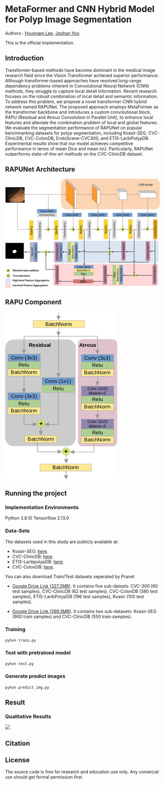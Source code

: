 # MetaFormer and CNN Hybrid Model for Polyp Image Segmentation
Authors : [Hyunnam Lee](mailto:hyunnamlee@gmail), [Joohan Yoo](mailto:)

This is the official implementation.

## Introduction
Transformer-based methods have become dominant in the medical image research field since the Vision Transformer achieved superior performance. Although transformer-based approaches have resolved long-range dependency problems inherent in Convolutional Neural Network (CNN) methods, they struggle to capture local detail information. Recent research focuses on the robust combination of local detail and semantic information. To address this problem, we propose a novel transformer-CNN hybrid network named RAPUNet. The proposed approach employs MetaFormer as the transformer backbone and introduces a custom convolutional block, RAPU (Residual and Atrous Convolution in Parallel Unit), to enhance local features and alleviate the combination problem of local and global features. We evaluate the segmentation performance of RAPUNet on popular benchmarking datasets for polyp segmentation, including Kvasir-SEG, CVC-ClinicDB, CVC-ColonDB, EndoScene-CVC300, and ETIS-LaribPolypDB. Experimental results show that our model achieves competitive performance in terms of mean Dice and mean IoU. Particularly, RAPUNet outperforms state-of-the-art methods on the CVC-ClinicDB dataset. 
## RAPUNet Architecture
<img src="lee1.jpg" width="700">

## RAPU Component
![RAPU component](RAPU2.png)

## Running the project
### Implementation Environments
Python 3.8.10
Tensorflow 2.13.0

### Data-Sets

The datasets used in this study are publicly available at: 
- Kvasir-SEG: [here](https://datasets.simula.no/kvasir-seg/). 
- CVC-ClinicDB: [here](https://polyp.grand-challenge.org/CVCClinicDB/). 
- ETIS-LaribpolypDB: [here](https://drive.google.com/drive/folders/10QXjxBJqCf7PAXqbDvoceWmZ-qF07tFi?usp=share_link). 
- CVC-ColonDB: [here](https://drive.google.com/drive/folders/1-gZUo1dgsdcWxSdXV9OAPmtGEbwZMfDY?usp=share_link).

You can also download Train/Test datasets seperated by Pranet
- [Google Drive Link (327.2MB)](https://drive.google.com/file/d/1Y2z7FD5p5y31vkZwQQomXFRB0HutHyao/view?usp=sharing). It contains five sub-datsets: CVC-300 (60 test samples), CVC-ClinicDB (62 test samples), CVC-ColonDB (380 test samples), ETIS-LaribPolypDB (196 test samples), Kvasir (100 test samples).
    
- [Google Drive Link (399.5MB)](https://drive.google.com/file/d/1YiGHLw4iTvKdvbT6MgwO9zcCv8zJ_Bnb/view?usp=sharing). It contains two sub-datasets: Kvasir-SEG (900 train samples) and CVC-ClinicDB (550 train samples).

### Training
```pyhon train.py```

### Test with pretrained model
```pyhon test.py```

### Generate predict images
```pyhon predict_img.py```

## Result
### Qualitative Results
<img src="results_comparison.png" width="700">

## Citation

## License

The source code is free for research and education use only. Any comercial use should get formal permission first.
